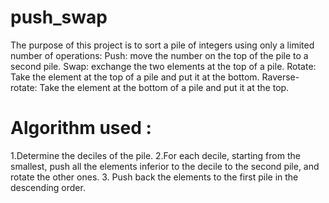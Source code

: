 # push_swap
The purpose of this project is to sort a pile of integers using only a limited number of operations:
  Push: move the number on the top of the pile to a second pile.
  Swap: exchange the two elements at the top of a pile.
  Rotate: Take the element at the top of a pile and put it at the bottom.
  Raverse-rotate: Take the element at the bottom of a pile and put it at the top.
# Algorithm used :
  1.Determine the deciles of the pile.
  2.For each decile, starting from the smallest, push all the elements inferior to the decile to the second pile, and rotate the other ones.
  3. Push back the elements to the first pile in the descending order.


